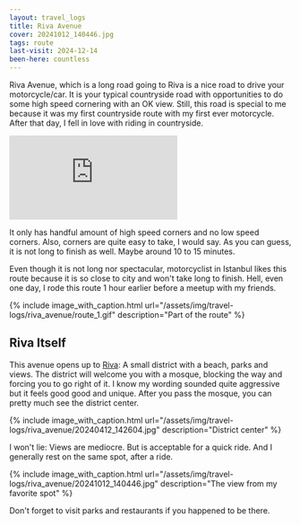 ```yaml
---
layout: travel_logs
title: Riva Avenue
cover: 20241012_140446.jpg
tags: route
last-visit: 2024-12-14
been-here: countless
---
```


Riva Avenue, which is a long road going to Riva is a nice road to drive your
motorcycle/car. It is your typical countryside road with opportunities to do
some high speed cornering with an OK view. Still, this road is special to me
because it was my first countryside route with my first ever motorcycle. After
that day, I fell in love with riding in countryside.

<div class="iframeWrapper">
<iframe
    src="https://www.google.com/maps/embed?pb=!1m18!1m12!1m3!1d24011.344050173775!2d29.214454692103907!3d41.212660386055504!2m3!1f0!2f0!3f0!3m2!1i1024!2i768!4f13.1!3m3!1m2!1s0x409fdbf9b1963ced%3A0xd1c80e711ea86b99!2sRiva%20Cd.%2C%20Beykoz%2F%C4%B0stanbul!5e0!3m2!1str!2str!4v1734275129572!5m2!1str!2str"
    style="border:0;"
    allowfullscreen=""
    loading="lazy"
    referrerpolicy="no-referrer-when-downgrade">
</iframe>
</div>

It only has handful amount of high speed corners and no low speed corners. Also,
corners are quite easy to take, I would say. As you can guess, it is not long to
finish as well. Maybe around 10 to 15 minutes.

Even though it is not long nor spectacular, motorcyclist in Istanbul likes this
route because it is so close to city and won't take long to finish. Hell, even
one day, I rode this route 1 hour earlier before a meetup with my friends.

{%
  include image_with_caption.html
  url="/assets/img/travel-logs/riva_avenue/route_1.gif"
  description="Part of the route"
%}

## Riva Itself

This avenue opens up to [Riva](https://maps.app.goo.gl/jcuJ2pjXjD4jWRYW8): A
small district with a beach, parks and views. The district will welcome you with
a mosque, blocking the way and forcing you to go right of it. I know my wording
sounded quite aggressive but it feels good good and unique. After you pass the
mosque, you can pretty much see the district center.

{%
  include image_with_caption.html
  url="/assets/img/travel-logs/riva_avenue/20240412_142604.jpg"
  description="District center"
%}

I won't lie: Views are mediocre. But is acceptable for a quick ride. And I
generally rest on the same spot, after a ride.

{%
  include image_with_caption.html
  url="/assets/img/travel-logs/riva_avenue/20241012_140446.jpg"
  description="The view from my favorite spot"
%}

Don't forget to visit parks and restaurants if you happened to be there.
